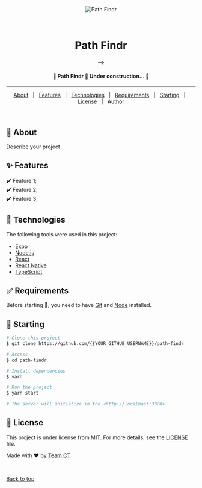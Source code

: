 <div align="center" id="top"> 
  <img src="./.github/app.gif" alt="Path Findr" />

  &#xa0;

  <!-- <a href="https://pathfindr.netlify.app">Demo</a> -->
</div>

<h1 align="center">Path Findr</h1>

<p align="center">
  <!-- <img alt="Github top language" src="https://img.shields.io/github/languages/top/{{YOUR_GITHUB_USERNAME}}/path-findr?color=56BEB8">

  <!-- <img alt="Github language count" src="https://img.shields.io/github/languages/count/{{YOUR_GITHUB_USERNAME}}/path-findr?color=56BEB8"> -->

  <!-- <img alt="Repository size" src="https://img.shields.io/github/repo-size/{{YOUR_GITHUB_USERNAME}}/path-findr?color=56BEB8"> -->

  <!-- <img alt="License" src="https://img.shields.io/github/license/{{YOUR_GITHUB_USERNAME}}/path-findr?color=56BEB8"> --> -->

  <!-- <img alt="Github issues" src="https://img.shields.io/github/issues/{{YOUR_GITHUB_USERNAME}}/path-findr?color=56BEB8" /> -->

  <!-- <img alt="Github forks" src="https://img.shields.io/github/forks/{{YOUR_GITHUB_USERNAME}}/path-findr?color=56BEB8" /> -->

  <!-- <img alt="Github stars" src="https://img.shields.io/github/stars/{{YOUR_GITHUB_USERNAME}}/path-findr?color=56BEB8" /> -->
</p>

<!-- Status -->

 <h4 align="center"> 
	🚧  Path Findr 🚀 Under construction...  🚧
</h4>  
<!-- git config --global user.email "you@example.com" -->
<!-- git config --global user.name "Your Name" -->

<hr>

<p align="center">
  <a href="#dart-about">About</a> &#xa0; | &#xa0; 
  <a href="#sparkles-features">Features</a> &#xa0; | &#xa0;
  <a href="#rocket-technologies">Technologies</a> &#xa0; | &#xa0;
  <a href="#white_check_mark-requirements">Requirements</a> &#xa0; | &#xa0;
  <a href="#checkered_flag-starting">Starting</a> &#xa0; | &#xa0;
  <a href="#memo-license">License</a> &#xa0; | &#xa0;
  <a href="https://github.com/{{YOUR_GITHUB_USERNAME}}" target="_blank">Author</a>
</p>

<br>

## :dart: About ##

Describe your project

## :sparkles: Features ##

:heavy_check_mark: Feature 1;\
:heavy_check_mark: Feature 2;\
:heavy_check_mark: Feature 3;

## :rocket: Technologies ##

The following tools were used in this project:

- [Expo](https://expo.io/)
- [Node.js](https://nodejs.org/en/)
- [React](https://pt-br.reactjs.org/)
- [React Native](https://reactnative.dev/)
- [TypeScript](https://www.typescriptlang.org/)

## :white_check_mark: Requirements ##

Before starting :checkered_flag:, you need to have [Git](https://git-scm.com) and [Node](https://nodejs.org/en/) installed.

## :checkered_flag: Starting ##

```bash
# Clone this project
$ git clone https://github.com/{{YOUR_GITHUB_USERNAME}}/path-findr

# Access
$ cd path-findr

# Install dependencies
$ yarn

# Run the project
$ yarn start

# The server will initialize in the <http://localhost:3000>
```

## :memo: License ##

This project is under license from MIT. For more details, see the [LICENSE](LICENSE.md) file.


Made with :heart: by <a href="https://github.com/{{YOUR_GITHUB_USERNAME}}" target="_blank">Team CT</a>

&#xa0;

<a href="#top">Back to top</a>

